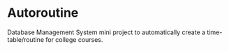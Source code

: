 # Autoroutine

Database Management System mini project to automatically create a time-table/routine for college courses.
